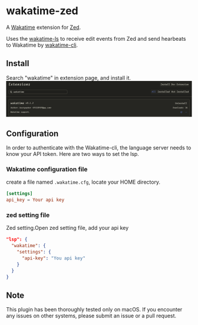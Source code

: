 # wakatime-zed

A [Wakatime](https://wakatime.com/) extension for [Zed](https://zed.dev/).

Uses the [wakatime-ls](https://github.com/bestgopher/wakatime-zed/tree/master/wakatime-ls) to receive edit events from Zed and send hearbeats to Wakatime by [wakatime-cli](https://github.com/wakatime/wakatime-cli).

## Install
Search "wakatime" in extension page, and install it.
![type install](./images/install.png)

## Configuration
In order to authenticate with the Wakatime-cli, the language server needs to know your API token.
Here are two ways to set the lsp.

### Wakatime configuration file
create a file named `.wakatime.cfg`, locate your HOME directory.
```toml
[settings]
api_key = Your api key
```

### zed setting file
Zed setting.Open zed setting file, add your api key
```json
"lsp": {
  "wakatime": {
    "settings": {
      "api-key": "You api key"
    }
  }
}
```

## Note
This plugin has been thoroughly tested only on macOS. If you encounter any issues on other systems, please submit an issue or a pull request.
